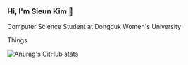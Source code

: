 ### Hi, I'm Sieun Kim 👋

Computer Science Student at Dongduk Women's University

Things


[![Anurag's GitHub stats](https://github-readme-stats.vercel.app/api?username=깃허브아이디)](https://github.com/seplease/github-readme-stats)
